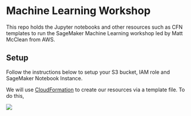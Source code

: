# Machine Learning Workshop
This repo holds the Jupyter notebooks and other resources such as CFN templates to run the SageMaker Machine Learning workshop led by Matt McClean from AWS.

## Setup

Follow the instructions below to setup your S3 bucket, IAM role and SageMaker Notebook Instance.

We will use [CloudFormation](https://aws.amazon.com/cloudformation/) to create our resources via a template file. To do this, 

[<img src="https://dmhnzl5mp9mj6.cloudfront.net/application-management_awsblog/images/cloudformation-launch-stack.png">](https://console.aws.amazon.com/cloudformation/home?region=eu-west-1#/stacks/new?stackName=MLWorkshopStack&templateURL=)